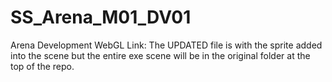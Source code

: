 # SS_Arena_M01_DV01
 Arena Development
 WebGL Link: 
 The UPDATED file is with the sprite added into the scene but the 
 entire exe scene will be in the original folder at the top of the 
 repo.
